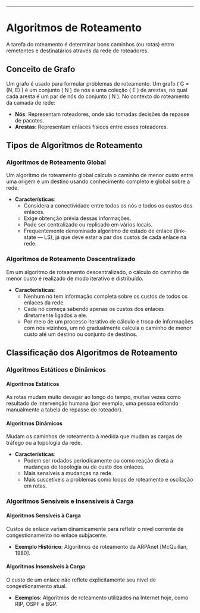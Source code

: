 ___

# Algoritmos de Roteamento

A tarefa do roteamento é determinar bons caminhos (ou rotas) entre remetentes e destinatários através da rede de roteadores.

## Conceito de Grafo

Um grafo é usado para formular problemas de roteamento. Um grafo \( G = (N, E) \) é um conjunto \( N \) de nós e uma coleção \( E \) de arestas, no qual cada aresta é um par de nós do conjunto \( N \). No contexto do roteamento da camada de rede:
- **Nós**: Representam roteadores, onde são tomadas decisões de repasse de pacotes.
- **Arestas**: Representam enlaces físicos entre esses roteadores.

## Tipos de Algoritmos de Roteamento

### Algoritmos de Roteamento Global

Um algoritmo de roteamento global calcula o caminho de menor custo entre uma origem e um destino usando conhecimento completo e global sobre a rede. 

- **Características**:
  - Considera a conectividade entre todos os nós e todos os custos dos enlaces.
  - Exige obtenção prévia dessas informações.
  - Pode ser centralizado ou replicado em vários locais.
  - Frequentemente denominado algoritmo de estado de enlace (link-state — LS), já que deve estar a par dos custos de cada enlace na rede.

### Algoritmos de Roteamento Descentralizado

Em um algoritmo de roteamento descentralizado, o cálculo do caminho de menor custo é realizado de modo iterativo e distribuído. 

- **Características**:
  - Nenhum nó tem informação completa sobre os custos de todos os enlaces da rede.
  - Cada nó começa sabendo apenas os custos dos enlaces diretamente ligados a ele.
  - Por meio de um processo iterativo de cálculo e troca de informações com nós vizinhos, um nó gradualmente calcula o caminho de menor custo até um destino ou conjunto de destinos.

## Classificação dos Algoritmos de Roteamento

### Algoritmos Estáticos e Dinâmicos

#### Algoritmos Estáticos

As rotas mudam muito devagar ao longo do tempo, muitas vezes como resultado de intervenção humana (por exemplo, uma pessoa editando manualmente a tabela de repasse do roteador).

#### Algoritmos Dinâmicos

Mudam os caminhos de roteamento à medida que mudam as cargas de tráfego ou a topologia da rede.

- **Características**:
  - Podem ser rodados periodicamente ou como reação direta a mudanças de topologia ou de custo dos enlaces.
  - Mais sensíveis a mudanças na rede.
  - Mais suscetíveis a problemas como loops de roteamento e oscilação em rotas.

### Algoritmos Sensíveis e Insensíveis à Carga

#### Algoritmos Sensíveis à Carga

Custos de enlace variam dinamicamente para refletir o nível corrente de congestionamento no enlace subjacente.

- **Exemplo Histórico**: Algoritmos de roteamento da ARPAnet [McQuillan, 1980].

#### Algoritmos Insensíveis à Carga

O custo de um enlace não reflete explicitamente seu nível de congestionamento atual.

- **Exemplos**: Algoritmos de roteamento utilizados na Internet hoje, como RIP, OSPF e BGP.
